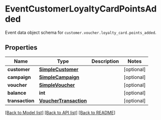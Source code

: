 # EventCustomerLoyaltyCardPointsAdded

Event data object schema for `customer.voucher.loyalty_card.points_added`.

## Properties
Name | Type | Description | Notes
------------ | ------------- | ------------- | -------------
**customer** | [**SimpleCustomer**](SimpleCustomer.md) |  | [optional] 
**campaign** | [**SimpleCampaign**](SimpleCampaign.md) |  | [optional] 
**voucher** | [**SimpleVoucher**](SimpleVoucher.md) |  | [optional] 
**balance** | **int** |  | [optional] 
**transaction** | [**VoucherTransaction**](VoucherTransaction.md) |  | [optional] 

[[Back to Model list]](../README.md#documentation-for-models) [[Back to API list]](../README.md#documentation-for-api-endpoints) [[Back to README]](../README.md)


